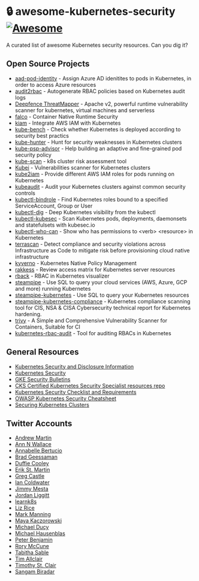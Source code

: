 # :lock: awesome-kubernetes-security [![Awesome](https://awesome.re/badge.svg)](https://awesome.re)

A curated list of awesome Kubernetes security resources. Can you dig it?

## Open Source Projects

- [aad-pod-identity](https://github.com/Azure/aad-pod-identity/) -  Assign Azure AD idenitites to pods in Kubernetes, in order to access Azure resources
- [audit2rbac](https://github.com/liggitt/audit2rbac) - Autogenerate RBAC policies based on Kubernetes audit logs
- [Deepfence ThreatMapper](https://github.com/deepfence/ThreatMapper) - Apache v2, powerful runtime vulnerability scanner for kubernetes, virtual machines and serverless
- [falco](https://github.com/falcosecurity/falco) - Container Native Runtime Security
- [kiam](https://github.com/uswitch/kiam) - Integrate AWS IAM with Kubernetes
- [kube-bench](https://github.com/aquasecurity/kube-bench) - Check whether Kubernetes is deployed according to security best practics
- [kube-hunter](https://github.com/aquasecurity/kube-hunter) - Hunt for security weaknesses in Kubernetes clusters
- [kube-psp-advisor](https://github.com/sysdiglabs/kube-psp-advisor) - Help building an adaptive and fine-grained pod security policy
- [kube-scan](https://github.com/octarinesec/kube-scan) - k8s cluster risk assessment tool
- [Kubei](https://github.com/Portshift/kubei) - Vulnerabilities scanner for Kubernetes clusters
- [kube2iam](https://github.com/jtblin/kube2iam) - Provide different AWS IAM roles for pods running on Kubernetes
- [kubeaudit](https://github.com/Shopify/kubeaudit) - Audit your Kubernetes clusters against common security controls
- [kubectl-bindrole](https://github.com/Ladicle/kubectl-bindrole) - Find Kubernetes roles bound to a specified ServiceAccount, Group or User
- [kubectl-dig](https://github.com/sysdiglabs/kubectl-dig) - Deep Kubernetes visibility from the kubectl
- [kubectl-kubesec](https://github.com/stefanprodan/kubectl-kubesec) - Scan Kubernetes pods, deployments, daemonsets and statefulsets with kubesec.io
- [kubectl-who-can](https://github.com/aquasecurity/kubectl-who-can) - Show who has permissions to \<verb\> \<resource\> in Kubernetes
- [terrascan](https://github.com/accurics/terrascan) - Detect compliance and security violations across Infrastructure as Code to mitigate risk before provisioning cloud native infrastructure
- [kyverno](https://github.com/nirmata/kyverno) - Kubernetes Native Policy Management
- [rakkess](https://github.com/corneliusweig/rakkess) - Review access matrix for Kubernetes server resources
- [rback](https://github.com/team-soteria/rback) - RBAC in Kubernetes visualizer
- [steampipe](https://github.com/turbot/steampipe) - Use SQL to query your cloud services (AWS, Azure, GCP and more) running Kubernetes
- [steampipe-kubernetes](https://github.com/turbot/steampipe-plugin-kubernetes) - Use SQL to query your Kubernetes resources
- [steampipe-kubernetes-compliance](https://github.com/turbot/steampipe-mod-kubernetes-compliance) - Kubernetes compliance scanning tool for CIS, NSA & CISA Cybersecurity technical report for Kubernetes hardening.
- [trivy](https://github.com/aquasecurity/trivy) - A Simple and Comprehensive Vulnerability Scanner for Containers, Suitable for CI
- [kubernetes-rbac-audit](https://github.com/cyberark/kubernetes-rbac-audit) - Tool for auditing RBACs in Kubernetes

## General Resources

- [Kubernetes Security and Disclosure Information](https://kubernetes.io/docs/reference/issues-security/security/)
- [Kubernetes Security](https://kubernetes-security.info/)
- [GKE Security Bulletins](https://cloud.google.com/kubernetes-engine/docs/security-bulletins)
- [CKS Certified Kubernetes Security Specialist resources repo](https://github.com/walidshaari/Certified-Kubernetes-Security-Specialist)
- [Kubernetes Security Checklist and Requirements](https://github.com/Vinum-Security/kubernetes-security-checklist)
- [OWASP Kubernetes Security Cheatsheet](https://cheatsheetseries.owasp.org/cheatsheets/Kubernetes_Security_Cheat_Sheet.html)
- [Securing Kubernetes Clusters](https://www.cyberark.com/resources/threat-research-blog/securing-kubernetes-clusters-by-eliminating-risky-permissions)

## Twitter Accounts

- [Andrew Martin](https://twitter.com/sublimino)
- [Ann N Wallace](https://twitter.com/annnwallace)
- [Annabelle Bertucio](https://twitter.com/WhyHiAnnabelle)
- [Brad Geessaman](https://twitter.com/bradgeesaman)
- [Duffie Cooley](https://twitter.com/mauilion)
- [Erik St. Martin](https://twitter.com/erikstmartin)
- [Greg Castle](https://twitter.com/mrgcastle)
- [Ian Coldwater](https://twitter.com/iancoldwater)
- [Jimmy Mesta](https://twitter.com/jimmesta)
- [Jordan Liggitt](https://twitter.com/liggitt)
- [learnk8s](https://twitter.com/learnk8s)
- [Liz Rice](https://twitter.com/lizrice)
- [Mark Manning](https://twitter.com/antitree)
- [Maya Kaczorowski](https://twitter.com/MayaKaczorowski)
- [Michael Ducy](https://twitter.com/mfdii)
- [Michael Hausenblas](https://twitter.com/mhausenblas)
- [Peter Benjamin](https://twitter.com/petermbenjamin)
- [Rory McCune](https://twitter.com/raesene)
- [Tabitha Sable](https://twitter.com/TabbySable)
- [Tim Allclair](https://twitter.com/tallclair)
- [Timothy St. Clair](https://twitter.com/timothysc)
- [Sangam Biradar](https://github.com/sangam14)
